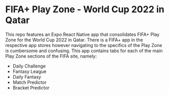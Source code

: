 # FIFA+ Play Zone - World Cup 2022 in Qatar

This repo features an Expo React Native app that consolidates FIFA+ Play Zone for the World Cup 2022 in Qatar. There is a FIFA+ app in the respective app stores however navigating to the specifics of the Play Zone is cumbersome and confusing. This app contains tabs for each of the main Play Zone sections of the FIFA site, namely:

- Daily Challenge
- Fantasy League
- Daily Fantasy
- Match Predictor
- Bracket Predictor
